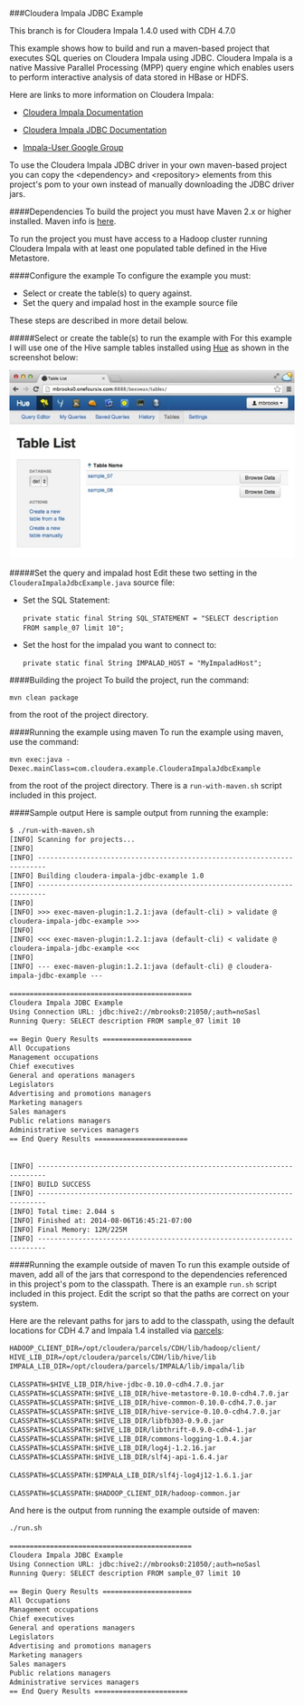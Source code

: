 ###Cloudera Impala JDBC Example

This branch is for Cloudera Impala 1.4.0 used with CDH 4.7.0

This example shows how to build and run a maven-based project that executes SQL queries on Cloudera Impala using JDBC. 
Cloudera Impala is a native Massive Parallel Processing (MPP) query engine which enables users to perform interactive analysis of data stored in HBase or HDFS. 

Here are links to more information on Cloudera Impala:


- [Cloudera Impala Documentation](http://www.cloudera.com/content/cloudera-content/cloudera-docs/CDH5/latest/Impala/impala.html)

- [Cloudera Impala JDBC Documentation](http://www.cloudera.com/content/cloudera-content/cloudera-docs/Impala/latest/Installing-and-Using-Impala/ciiu_impala_jdbc.html)

- [Impala-User Google Group](https://groups.google.com/a/cloudera.org/forum/?fromgroups#!forum/impala-user)

 
 
To use the Cloudera Impala JDBC driver in your own maven-based project you can copy the \<dependency\> and \<repository\> elements from this project's pom to your own instead of manually downloading the JDBC driver jars.




####Dependencies
To build the project you must have Maven 2.x or higher installed.  Maven info is [here](http://maven.apache.org).

To run the project you must have access to a Hadoop cluster running Cloudera Impala with at least one populated table defined in the Hive Metastore.


####Configure the example
To configure the example you must:

- Select or create the table(s) to query against.
- Set the query and impalad host in the example source file

These steps are described in more detail below.





#####Select or create the table(s) to run the example with
For this example I will use one of the Hive sample tables installed using [Hue](http://gethue.com) as shown in the screenshot below:  


![Hue Table List](images/HueTableList.jpg)

#####Set the query and impalad host
Edit these two setting in the `ClouderaImpalaJdbcExample.java` source file:

- Set the SQL Statement:

	`private static final String SQL_STATEMENT = "SELECT description FROM sample_07 limit 10";`
	
- Set the host for the impalad you want to connect to: 

	`private static final String IMPALAD_HOST = "MyImpaladHost";`


####Building the project
To build the project, run the command:

	mvn clean package

from the root of the project directory. 


####Running the example using maven
To run the example using maven, use the command:

	mvn exec:java -Dexec.mainClass=com.cloudera.example.ClouderaImpalaJdbcExample

from the root of the project directory.  There is a `run-with-maven.sh` script included in this project.

####Sample output
Here is sample output from running the example:


	$ ./run-with-maven.sh 
	[INFO] Scanning for projects...
	[INFO]                                               
	[INFO] ------------------------------------------------------------------------
	[INFO] Building cloudera-impala-jdbc-example 1.0
	[INFO] ------------------------------------------------------------------------
	[INFO] 
	[INFO] >>> exec-maven-plugin:1.2.1:java (default-cli) > validate @ cloudera-impala-jdbc-example >>>
	[INFO] 
	[INFO] <<< exec-maven-plugin:1.2.1:java (default-cli) < validate @ cloudera-impala-jdbc-example <<<
	[INFO] 
	[INFO] --- exec-maven-plugin:1.2.1:java (default-cli) @ cloudera-impala-jdbc-example ---

	=============================================
	Cloudera Impala JDBC Example
	Using Connection URL: jdbc:hive2://mbrooks0:21050/;auth=noSasl
	Running Query: SELECT description FROM sample_07 limit 10

	== Begin Query Results ======================
	All Occupations
	Management occupations
	Chief executives
	General and operations managers
	Legislators
	Advertising and promotions managers
	Marketing managers
	Sales managers
	Public relations managers
	Administrative services managers
	== End Query Results =======================


	[INFO] ------------------------------------------------------------------------
	[INFO] BUILD SUCCESS
	[INFO] ------------------------------------------------------------------------
	[INFO] Total time: 2.044 s
	[INFO] Finished at: 2014-08-06T16:45:21-07:00
	[INFO] Final Memory: 12M/225M
	[INFO] ------------------------------------------------------------------------

	

####Running the example outside of maven
To run this example outside of maven, add all of the jars that correspond to the dependencies referenced in this project's pom to the classpath.  There is an example `run.sh` script included in this project.  Edit the script so that the paths are correct on your system.

Here are the relevant paths for jars to add to the classpath, using the default locations for CDH 4.7 and Impala 1.4 installed via [parcels](http://blog.cloudera.com/blog/2013/05/faq-understanding-the-parcel-binary-distribution-format/):

	HADOOP_CLIENT_DIR=/opt/cloudera/parcels/CDH/lib/hadoop/client/
	HIVE_LIB_DIR=/opt/cloudera/parcels/CDH/lib/hive/lib
	IMPALA_LIB_DIR=/opt/cloudera/parcels/IMPALA/lib/impala/lib

	CLASSPATH=$HIVE_LIB_DIR/hive-jdbc-0.10.0-cdh4.7.0.jar
	CLASSPATH=$CLASSPATH:$HIVE_LIB_DIR/hive-metastore-0.10.0-cdh4.7.0.jar
	CLASSPATH=$CLASSPATH:$HIVE_LIB_DIR/hive-common-0.10.0-cdh4.7.0.jar
	CLASSPATH=$CLASSPATH:$HIVE_LIB_DIR/hive-service-0.10.0-cdh4.7.0.jar
	CLASSPATH=$CLASSPATH:$HIVE_LIB_DIR/libfb303-0.9.0.jar
	CLASSPATH=$CLASSPATH:$HIVE_LIB_DIR/libthrift-0.9.0-cdh4-1.jar
	CLASSPATH=$CLASSPATH:$HIVE_LIB_DIR/commons-logging-1.0.4.jar
	CLASSPATH=$CLASSPATH:$HIVE_LIB_DIR/log4j-1.2.16.jar
	CLASSPATH=$CLASSPATH:$HIVE_LIB_DIR/slf4j-api-1.6.4.jar

	CLASSPATH=$CLASSPATH:$IMPALA_LIB_DIR/slf4j-log4j12-1.6.1.jar

	CLASSPATH=$CLASSPATH:$HADOOP_CLIENT_DIR/hadoop-common.jar

And here is the output from running the example outside of maven:

	./run.sh

	=============================================
	Cloudera Impala JDBC Example
	Using Connection URL: jdbc:hive2://mbrooks0:21050/;auth=noSasl
	Running Query: SELECT description FROM sample_07 limit 10
	
	== Begin Query Results ======================
	All Occupations
	Management occupations
	Chief executives
	General and operations managers
	Legislators
	Advertising and promotions managers
	Marketing managers
	Sales managers
	Public relations managers
	Administrative services managers
	== End Query Results =======================


